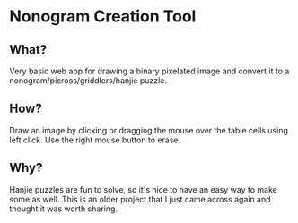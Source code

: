 
# Nonogram Creation Tool

## What?
Very basic web app for drawing a binary pixelated image and convert it to a nonogram/picross/griddlers/hanjie puzzle.

## How?
Draw an image by clicking or dragging the mouse over the table cells using left click. Use the right mouse button to erase.

## Why?
Hanjie puzzles are fun to solve, so it's nice to have an easy way to make some as well. This is an older project that I just came across again and thought it was worth sharing.